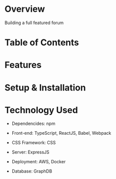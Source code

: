 # Overview
Building a full featured forum

# Table of Contents

# Features

# Setup & Installation

# Technology Used
- Dependencides: npm

- Front-end: TypeScript, ReactJS, Babel, Webpack

- CSS Framework: CSS

- Server: ExpressJS

- Deployment: AWS, Docker

- Database: GraphDB
